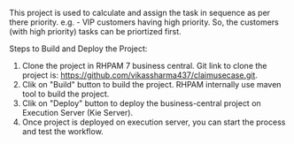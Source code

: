 This project is used to calculate and assign the task in sequence as per there priority. e.g. - VIP customers having high priority. So, the customers (with high priority) tasks can be priortized first.

Steps to Build and Deploy the Project:

1. Clone the project in RHPAM 7 business central. Git link to clone the project is: https://github.com/vikassharma437/claimusecase.git.
2. Clik on "Build" button to build the project. RHPAM internally use maven tool to build the project.
3. Clik on "Deploy" button to deploy the business-central project on Execution Server (Kie Server).
4. Once project is deployed on execution server, you can start the process and test the workflow.

